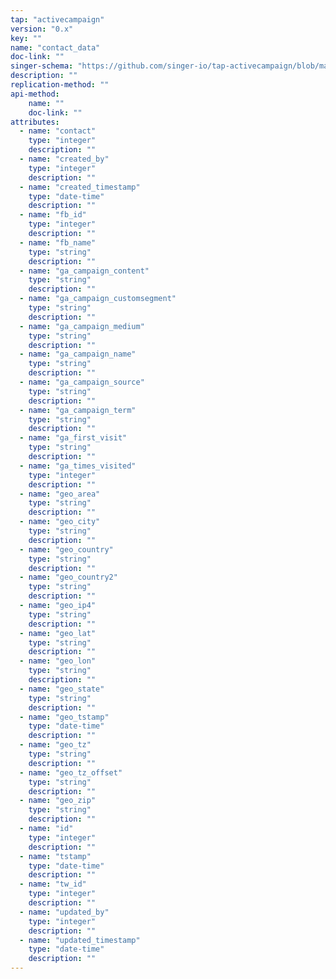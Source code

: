 ```yaml
---
tap: "activecampaign"
version: "0.x"
key: ""
name: "contact_data"
doc-link: ""
singer-schema: "https://github.com/singer-io/tap-activecampaign/blob/master/tap_activecampaign/schemas/contact_data.json"
description: ""
replication-method: ""
api-method:
    name: ""
    doc-link: ""
attributes:
  - name: "contact"
    type: "integer"
    description: ""
  - name: "created_by"
    type: "integer"
    description: ""
  - name: "created_timestamp"
    type: "date-time"
    description: ""
  - name: "fb_id"
    type: "integer"
    description: ""
  - name: "fb_name"
    type: "string"
    description: ""
  - name: "ga_campaign_content"
    type: "string"
    description: ""
  - name: "ga_campaign_customsegment"
    type: "string"
    description: ""
  - name: "ga_campaign_medium"
    type: "string"
    description: ""
  - name: "ga_campaign_name"
    type: "string"
    description: ""
  - name: "ga_campaign_source"
    type: "string"
    description: ""
  - name: "ga_campaign_term"
    type: "string"
    description: ""
  - name: "ga_first_visit"
    type: "string"
    description: ""
  - name: "ga_times_visited"
    type: "integer"
    description: ""
  - name: "geo_area"
    type: "string"
    description: ""
  - name: "geo_city"
    type: "string"
    description: ""
  - name: "geo_country"
    type: "string"
    description: ""
  - name: "geo_country2"
    type: "string"
    description: ""
  - name: "geo_ip4"
    type: "string"
    description: ""
  - name: "geo_lat"
    type: "string"
    description: ""
  - name: "geo_lon"
    type: "string"
    description: ""
  - name: "geo_state"
    type: "string"
    description: ""
  - name: "geo_tstamp"
    type: "date-time"
    description: ""
  - name: "geo_tz"
    type: "string"
    description: ""
  - name: "geo_tz_offset"
    type: "string"
    description: ""
  - name: "geo_zip"
    type: "string"
    description: ""
  - name: "id"
    type: "integer"
    description: ""
  - name: "tstamp"
    type: "date-time"
    description: ""
  - name: "tw_id"
    type: "integer"
    description: ""
  - name: "updated_by"
    type: "integer"
    description: ""
  - name: "updated_timestamp"
    type: "date-time"
    description: ""
---
```

